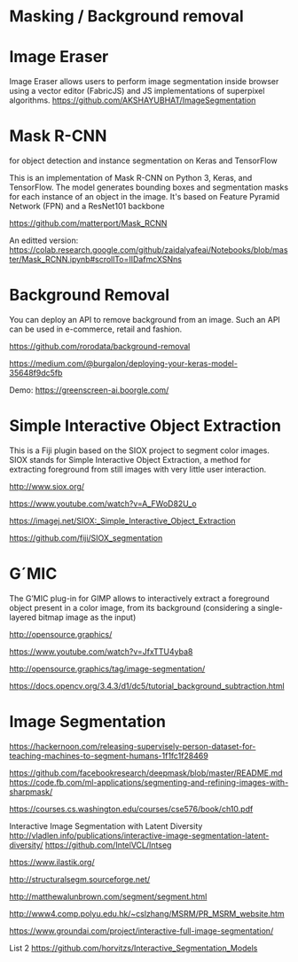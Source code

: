 # Masking / Background removal

# Image Eraser
Image Eraser allows users to perform image segmentation inside browser using a vector editor (FabricJS) and JS implementations of superpixel algorithms.
https://github.com/AKSHAYUBHAT/ImageSegmentation



# Mask R-CNN 
for object detection and instance segmentation on Keras and TensorFlow

This is an implementation of Mask R-CNN on Python 3, Keras, and TensorFlow. The model generates bounding boxes and segmentation masks for each instance of an object in the image. It's based on Feature Pyramid Network (FPN) and a ResNet101 backbone

https://github.com/matterport/Mask_RCNN

An editted version:
https://colab.research.google.com/github/zaidalyafeai/Notebooks/blob/master/Mask_RCNN.ipynb#scrollTo=IIDafmcXSNns


# Background Removal

You can deploy an API to remove background from an image. Such an API can be used in e-commerce, retail and fashion.

https://github.com/rorodata/background-removal

https://medium.com/@burgalon/deploying-your-keras-model-35648f9dc5fb

Demo: https://greenscreen-ai.boorgle.com/


# Simple Interactive Object Extraction
This is a Fiji plugin based on the SIOX project to segment color images. SIOX stands for Simple Interactive Object Extraction, a method for extracting foreground from still images with very little user interaction.

http://www.siox.org/

https://www.youtube.com/watch?v=A_FWoD82U_o

https://imagej.net/SIOX:_Simple_Interactive_Object_Extraction

https://github.com/fiji/SIOX_segmentation

# G´MIC
The G’MIC plug-in for GIMP allows to interactively extract a foreground object present in a color image, from its background (considering a single-layered bitmap image as the input)

http://opensource.graphics/

https://www.youtube.com/watch?v=JfxTTU4yba8

http://opensource.graphics/tag/image-segmentation/

https://docs.opencv.org/3.4.3/d1/dc5/tutorial_background_subtraction.html


# Image Segmentation
https://hackernoon.com/releasing-supervisely-person-dataset-for-teaching-machines-to-segment-humans-1f1fc1f28469

https://github.com/facebookresearch/deepmask/blob/master/README.md
https://code.fb.com/ml-applications/segmenting-and-refining-images-with-sharpmask/

https://courses.cs.washington.edu/courses/cse576/book/ch10.pdf

Interactive Image Segmentation with Latent Diversity
http://vladlen.info/publications/interactive-image-segmentation-latent-diversity/
https://github.com/IntelVCL/Intseg

https://www.ilastik.org/

http://structuralsegm.sourceforge.net/

http://matthewalunbrown.com/segment/segment.html

http://www4.comp.polyu.edu.hk/~cslzhang/MSRM/PR_MSRM_website.htm

https://www.groundai.com/project/interactive-full-image-segmentation/


List 2
https://github.com/horvitzs/Interactive_Segmentation_Models



